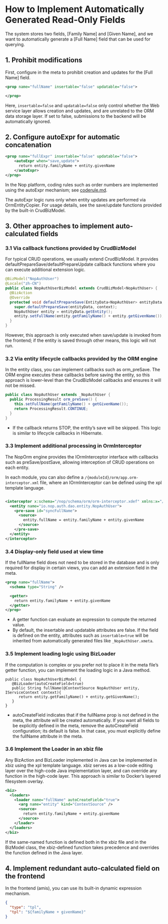 # How to Implement Automatically Generated Read-Only Fields

The system stores two fields, [Family Name] and [Given Name], and we want to automatically generate a [Full Name] field that can be used for querying.

## 1. Prohibit modifications
First, configure in the meta to prohibit creation and updates for the [Full Name] field.

```xml
<prop name="fullName" insertable="false" updatable="false">

</prop>
```

Here, `insertable=false` and `updatable=false` only control whether the Web service layer allows creation and updates, and are unrelated to the ORM data storage layer. If set to false, submissions to the backend will be automatically ignored.

## 2. Configure autoExpr for automatic concatenation

```xml
<prop name="fullExpr" insertable="false" updatable="false">
    <autoExpr when="save,update">
      return entity.familyName + entity.givenName
    </autoExpr>
</prop>
```

In the Nop platform, coding rules such as order numbers are implemented using the autoExpr mechanism; see [coderule.md](../biz/coderule.md).

The autoExpr logic runs only when entity updates are performed via OrmEntityCopier. For usage details, see the save/update functions provided by the built-in CrudBizModel.

## 3. Other approaches to implement auto-calculated fields

### 3.1 Via callback functions provided by CrudBizModel

For typical CRUD operations, we usually extend CrudBizModel. It provides defaultPrepareSave/defaultPrepareUpdate callback functions where you can execute additional extension logic.

```java
@BizModel("NopAuthUser")
@Locale("zh-CN")
public class NopAuthUserBizModel extends CrudBizModel<NopAuthUser> {
  @BizAction
  @Override
  protected void defaultPrepareSave(EntityData<NopAuthUser> entityData, IServiceContext context) {
    super.defaultPrepareSave(entityData, context);
    NopAuthUser entity = entityData.getEntity();
    entity.setFullName(entity.getFamilyName() + entity.getGivenName());
  }
}
```

However, this approach is only executed when save/update is invoked from the frontend; if the entity is saved through other means, this logic will not run.

### 3.2 Via entity lifecycle callbacks provided by the ORM engine

In the entity class, you can implement callbacks such as orm_preSave. The ORM engine executes these callbacks before saving the entity, so this approach is lower-level than the CrudBizModel callbacks and ensures it will not be missed.

```java
public class NopAuthUser extends _NopAuthUser {
  public ProcessingResult orm_preSave() {
    this.setFullName(getFamilyName() + getGivenName());
    return ProcessingResult.CONTINUE;
  }
}
```

* If the callback returns STOP, the entity’s save will be skipped. This logic is similar to lifecycle callbacks in Hibernate.

### 3.3 Implement additional processing in OrmInterceptor

The NopOrm engine provides the IOrmInterceptor interface with callbacks such as preSave/postSave, allowing interception of CRUD operations on each entity.

In each module, you can also define a `/{moduleId}/orm/app.orm-interceptor.xml` file, where an IOrmInterceptor can be defined using the xpl template language.

```xml

<interceptor x:schema="/nop/schema/orm/orm-interceptor.xdef" xmlns:x="/nop/schema/xdsl.xdef">
  <entity name="io.nop.auth.dao.entity.NopAuthUser">
    <pre-save id="syncFullName">
      <source>
        entity.fullName = entity.familyName + entity.givenName
      </source>
    </pre-save>
  </entity>
</interceptor>
```

### 3.4 Display-only field used at view time
If the fullName field does not need to be stored in the database and is only required for display in certain views, you can add an extension field in the meta.

```xml
<prop name="fullName">
  <schema type="String" />

  <getter>
    return entity.familyName + entity.givenName
  </getter>
</prop>
```

* A getter function can evaluate an expression to compute the returned value.
* By default, the insertable and updatable attributes are false. If the field is defined on the entity, attributes such as `insertable=true` will be inherited from automatically generated files like `_NopAuthUser.xmeta`.

### 3.5 Implement loading logic using BizLoader
If the computation is complex or you prefer not to place it in the meta file’s getter function, you can implement the loading logic in a Java method.

```
public class NopAuthUserBizModel {
   @BizLoader(autoCreateField=true)
   public String fullName(@ContextSource NopAuthUser entity, IServiceContext context){
      return entity.getFamilyName() + entity.getGivenName();
   }
}
```

* autoCreateField indicates that if the fullName prop is not defined in the meta, the attribute will be created automatically. If you want all fields to be explicitly defined in the meta, remove the autoCreateField configuration; its default is false. In that case, you must explicitly define the fullName attribute in the meta.

### 3.6 Implement the Loader in an xbiz file
Any BizAction and BizLoader implemented in Java can be implemented in xbiz using the xpl template language. xbiz serves as a low-code editing layer over the high-code Java implementation layer, and can override any function in the high-code layer. This approach is similar to Docker’s layered filesystem overlay.

```xml
<biz>
  <loaders>
    <loader name="fullName" autoCreateField="true">
      <arg name="entity" kind="ContextSource" />
      <source>
        return entity.familyName + entity.givenName
      </source>
    </loader>
  </loaders>
</biz>
```

If the same-named function is defined both in the xbiz file and in the BizModel class, the xbiz-defined function takes precedence and overrides the function defined in the Java layer.

## 4. Implement redundant auto-calculated field on the frontend

In the frontend (amis), you can use its built-in dynamic expression mechanism.

```json
{
  "type": "tpl",
  "tpl": "${familyName + givenName}"
}
```
<!-- SOURCE_MD5:c3381c1d9fa8751acb49a470c1e1bd54-->
